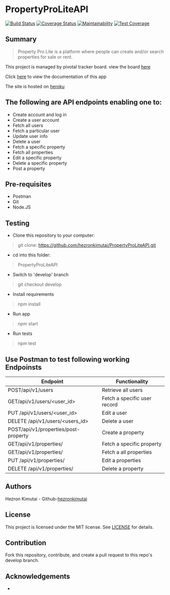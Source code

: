 # PropertyProLiteAPI


[![Build Status](https://travis-ci.org/hezronkimutai/PropertyProLiteAPI.svg?branch=develop)](https://travis-ci.org/hezronkimutai/PropertyProLiteAPI)
[![Coverage Status](https://coveralls.io/repos/github/hezronkimutai/PropertyProLiteAPI/badge.svg?branch=develop)](https://coveralls.io/github/hezronkimutai/PropertyProLiteAPI?branch=develop)
[![Maintainability](https://api.codeclimate.com/v1/badges/d0283da8d4ee903d7c3e/maintainability)](https://codeclimate.com/github/hezronkimutai/PropertyProLiteAPI/maintainability)
[![Test Coverage](https://api.codeclimate.com/v1/badges/d0283da8d4ee903d7c3e/test_coverage)](https://codeclimate.com/github/hezronkimutai/PropertyProLiteAPI/test_coverage)


## Summary

>Property Pro Lite is a platform where people can create and/or search properties for sale or rent.

This project is managed by pivotal tracker board. view the board [here](https://www.pivotaltracker.com/n/projects/2353827)

Click [here](https://hezzie.docs.apiary.io/) to view the documentation of this app

The site is hosted on [heroku](https://propertyproliteapi.herokuapp.com/)

## The following are API endpoints enabling one to:
  -  Create account and log in
  -  Create a user account
  -  Fetch all users
  -  Fetch a particular user
  -  Update user info
  -  Delete a user
  -  Fetch a specific property
  -  Fetch all properties
  -  Edit a specific property
  -  Delete a specific property
  -  Post a property


## Pre-requisites
  -  Postman
  -  Git
  -  Node.JS

## Testing

  -  Clone this repository to your computer:

>git clone: https://github.com/hezronkimutai/PropertyProLiteAPI.git

  -  cd into this folder:

>PropertyProLiteAPI

  -  Switch to 'develop' branch

>git checkout develop

  -  Install requirements

>npm install

  -  Run app

>npm start

  - Run tests

>npm test

## Use Postman to test following working Endpoinsts


| Endpoint  | Functionality |
| -------------------- | -------------------- |
| POST/api/v1/users  | Retrieve all users  |
| GET/api/v1/users/<user_id>  | Fetch a specific user record  |
| PUT /api/v1/users/<user_id>  | Edit a user  |
| DELETE /api/v1/users/<users_id>  | Delete a user  |
| POST/api/v1/properties/post-property  | Create a property  |
| GET/api/v1/properties/<id>  | Fetch a specific property  |
| GET/api/v1/properties/  | Fetch a all properties  |
| PUT /api/v1/properties/<id>  | Edit a properties  |
| DELETE /api/v1/properties/<id>  | Delete a property  |


## Authors
Hezron Kimutai - Github-[hezronkimutai](https://github.com/hezronkimutai)

## License

This project is licensed under the MIT license. See [LICENSE](https://github.com/hezronkimutai/politico-api/blob/develop/LICENSE) for details.

## Contribution

Fork this repository, contribute, and create a pull request to this repo's develop branch.

## Acknowledgements

  -  
